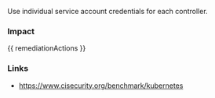 
Use individual service account credentials for each controller.

### Impact
<!-- Add Impact here -->

<!-- DO NOT CHANGE -->
{{ remediationActions }}

### Links
- https://www.cisecurity.org/benchmark/kubernetes


